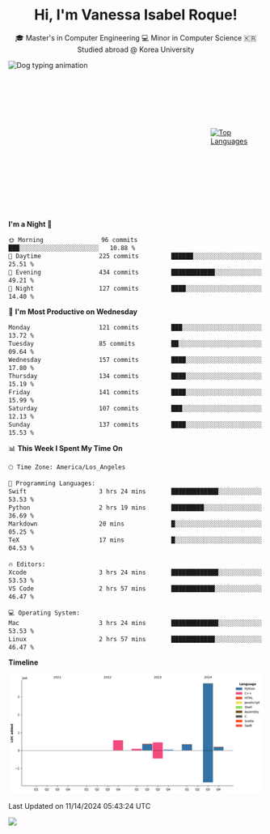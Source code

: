 <h1 align="center">Hi, I'm Vanessa Isabel Roque!</h1>

<p align="center"> 🎓 Master's in Computer Engineering 💻 Minor in Computer Science 🇰🇷 Studied abroad @ Korea University <br></p>
<div style="display: flex; justify-content: center; align-items: center;">
  <img src="https://cdn.dribbble.com/users/859807/screenshots/6284055/benny_typing_1.gif" width="400" height="300" alt="Dog typing animation">
  <a href="https://github.com/anuraghazra/github-readme-stats">
    <img src="https://github-readme-stats.vercel.app/api/top-langs/?username=vroque19" alt="Top Languages" width="400" height="300">
  </a>
</div>

 
<!--START_SECTION:waka-->
**I'm a Night 🦉** 

```text
🌞 Morning                96 commits          ███░░░░░░░░░░░░░░░░░░░░░░   10.88 % 
🌆 Daytime                225 commits         ██████░░░░░░░░░░░░░░░░░░░   25.51 % 
🌃 Evening                434 commits         ████████████░░░░░░░░░░░░░   49.21 % 
🌙 Night                  127 commits         ████░░░░░░░░░░░░░░░░░░░░░   14.40 % 
```
📅 **I'm Most Productive on Wednesday** 

```text
Monday                   121 commits         ███░░░░░░░░░░░░░░░░░░░░░░   13.72 % 
Tuesday                  85 commits          ██░░░░░░░░░░░░░░░░░░░░░░░   09.64 % 
Wednesday                157 commits         ████░░░░░░░░░░░░░░░░░░░░░   17.80 % 
Thursday                 134 commits         ████░░░░░░░░░░░░░░░░░░░░░   15.19 % 
Friday                   141 commits         ████░░░░░░░░░░░░░░░░░░░░░   15.99 % 
Saturday                 107 commits         ███░░░░░░░░░░░░░░░░░░░░░░   12.13 % 
Sunday                   137 commits         ████░░░░░░░░░░░░░░░░░░░░░   15.53 % 
```


📊 **This Week I Spent My Time On** 

```text
🕑︎ Time Zone: America/Los_Angeles

💬 Programming Languages: 
Swift                    3 hrs 24 mins       █████████████░░░░░░░░░░░░   53.53 % 
Python                   2 hrs 19 mins       █████████░░░░░░░░░░░░░░░░   36.69 % 
Markdown                 20 mins             █░░░░░░░░░░░░░░░░░░░░░░░░   05.25 % 
TeX                      17 mins             █░░░░░░░░░░░░░░░░░░░░░░░░   04.53 % 

🔥 Editors: 
Xcode                    3 hrs 24 mins       █████████████░░░░░░░░░░░░   53.53 % 
VS Code                  2 hrs 57 mins       ████████████░░░░░░░░░░░░░   46.47 % 

💻 Operating System: 
Mac                      3 hrs 24 mins       █████████████░░░░░░░░░░░░   53.53 % 
Linux                    2 hrs 57 mins       ████████████░░░░░░░░░░░░░   46.47 % 
```

**Timeline**

![Lines of Code chart](https://raw.githubusercontent.com/vroque19/vroque19/main/assets/bar_graph.png)


 Last Updated on 11/14/2024 05:43:24 UTC
<!--END_SECTION:waka-->
![](https://komarev.com/ghpvc/?username=vroque19&color=b2a3dc&style=flat-square)
